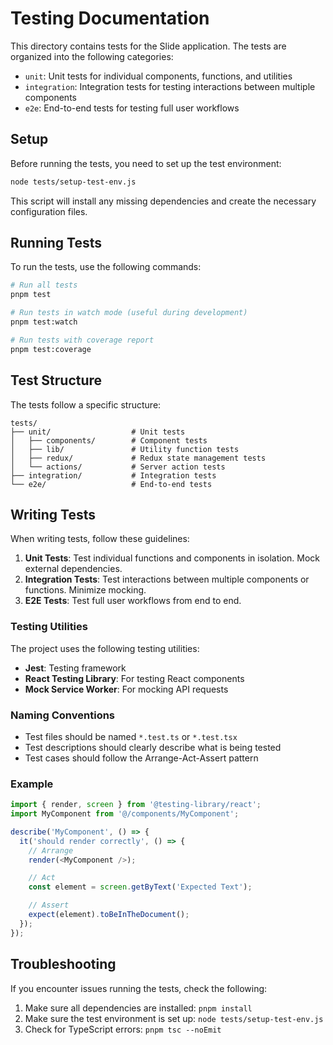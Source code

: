 # Testing Documentation

This directory contains tests for the Slide application. The tests are organized into the following categories:

- `unit`: Unit tests for individual components, functions, and utilities
- `integration`: Integration tests for testing interactions between multiple components
- `e2e`: End-to-end tests for testing full user workflows

## Setup

Before running the tests, you need to set up the test environment:

```bash
node tests/setup-test-env.js
```

This script will install any missing dependencies and create the necessary configuration files.

## Running Tests

To run the tests, use the following commands:

```bash
# Run all tests
pnpm test

# Run tests in watch mode (useful during development)
pnpm test:watch

# Run tests with coverage report
pnpm test:coverage
```

## Test Structure

The tests follow a specific structure:

```
tests/
├── unit/                  # Unit tests
│   ├── components/        # Component tests
│   ├── lib/               # Utility function tests
│   ├── redux/             # Redux state management tests
│   └── actions/           # Server action tests
├── integration/           # Integration tests
└── e2e/                   # End-to-end tests
```

## Writing Tests

When writing tests, follow these guidelines:

1. **Unit Tests**: Test individual functions and components in isolation. Mock external dependencies.
2. **Integration Tests**: Test interactions between multiple components or functions. Minimize mocking.
3. **E2E Tests**: Test full user workflows from end to end.

### Testing Utilities

The project uses the following testing utilities:

- **Jest**: Testing framework
- **React Testing Library**: For testing React components
- **Mock Service Worker**: For mocking API requests

### Naming Conventions

- Test files should be named `*.test.ts` or `*.test.tsx`
- Test descriptions should clearly describe what is being tested
- Test cases should follow the Arrange-Act-Assert pattern

### Example

```typescript
import { render, screen } from '@testing-library/react';
import MyComponent from '@/components/MyComponent';

describe('MyComponent', () => {
  it('should render correctly', () => {
    // Arrange
    render(<MyComponent />);

    // Act
    const element = screen.getByText('Expected Text');

    // Assert
    expect(element).toBeInTheDocument();
  });
});
```

## Troubleshooting

If you encounter issues running the tests, check the following:

1. Make sure all dependencies are installed: `pnpm install`
2. Make sure the test environment is set up: `node tests/setup-test-env.js`
3. Check for TypeScript errors: `pnpm tsc --noEmit` 